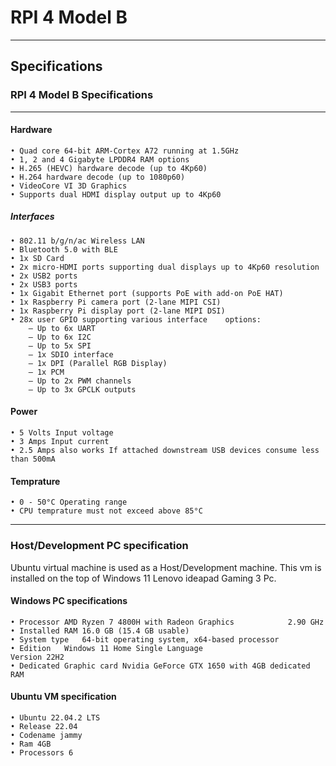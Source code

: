 # RPI 4 Model B
---
## Specifications

### RPI 4 Model B Specifications
---
#### Hardware
    • Quad core 64-bit ARM-Cortex A72 running at 1.5GHz
    • 1, 2 and 4 Gigabyte LPDDR4 RAM options
    • H.265 (HEVC) hardware decode (up to 4Kp60)
    • H.264 hardware decode (up to 1080p60)
    • VideoCore VI 3D Graphics
    • Supports dual HDMI display output up to 4Kp60

##### Interfaces
    • 802.11 b/g/n/ac Wireless LAN
    • Bluetooth 5.0 with BLE
    • 1x SD Card
    • 2x micro-HDMI ports supporting dual displays up to 4Kp60 resolution
    • 2x USB2 ports
    • 2x USB3 ports
    • 1x Gigabit Ethernet port (supports PoE with add-on PoE HAT)
    • 1x Raspberry Pi camera port (2-lane MIPI CSI)
    • 1x Raspberry Pi display port (2-lane MIPI DSI)
    • 28x user GPIO supporting various interface    options:
        – Up to 6x UART
        – Up to 6x I2C
        – Up to 5x SPI
        – 1x SDIO interface
        – 1x DPI (Parallel RGB Display)
        – 1x PCM
        – Up to 2x PWM channels
        – Up to 3x GPCLK outputs

#### Power
    • 5 Volts Input voltage
    • 3 Amps Input current
    • 2.5 Amps also works If attached downstream USB devices consume less than 500mA

#### Temprature
    • 0 - 50°C Operating range
    • CPU temprature must not exceed above 85°C

---

### Host/Development PC specification
Ubuntu virtual machine is used as a Host/Development machine. This vm is installed on the top of Windows 11 Lenovo ideapad Gaming 3 Pc.

#### Windows PC specifications
    • Processor	AMD Ryzen 7 4800H with Radeon Graphics            2.90 GHz
    • Installed RAM	16.0 GB (15.4 GB usable)
    • System type	64-bit operating system, x64-based processor
    • Edition	Windows 11 Home Single Language
    Version	22H2
    • Dedicated Graphic card Nvidia GeForce GTX 1650 with 4GB dedicated RAM
#### Ubuntu VM specification
    • Ubuntu 22.04.2 LTS
    • Release 22.04
    • Codename jammy
    • Ram 4GB
    • Processors 6
